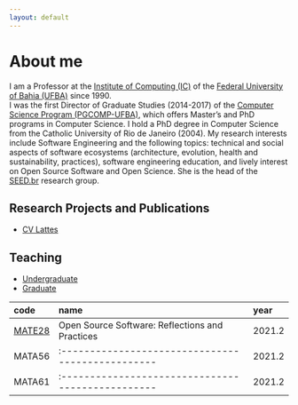 ```yaml
---
layout: default
---
```


# About me 

I am a Professor at the <a href="https://computacao.ufba.br/">Institute of Computing (IC)</a> 
of the <a href="https://ufba.br/">Federal University of Bahia (UFBA)</a> since 1990.  
I was the first Director of Graduate Studies (2014-2017) of the 
<a href="https://computacao.ufba.br/pt-br/programa-de-pos-graduacao-em-ciencia-da-computacao">Computer Science Program (PGCOMP-UFBA)</a>, 
which offers Master’s and PhD programs in Computer Science. 
I hold a PhD degree in Computer Science from the Catholic University of Rio de Janeiro (2004). 
My research interests include Software Engineering and the following topics: 
technical and social aspects of software ecosystems (architecture, evolution, health and sustainability, practices), 
software engineering education, and lively interest on Open Source Software and Open Science. 
She is the head of the [SEED.br](https://seed-br.github.io/) research group.

## Research Projects and Publications

* [CV Lattes](http://lattes.cnpq.br/1827829018668226)

## Teaching

* [Undergraduate](./teaching)
* [Graduate](./teaching)


| code   | name                                            | year   |
|:-------|:------------------------------------------------|:-------|
| [MATE28](https://github.com/mate28-ic-ufba/turma-20212) | Open Source Software: Reflections and Practices | 2021.2 |
| MATA56 |:------------------------------------------------| 2021.2 |
| MATA61 |:------------------------------------------------| 2021.2 |

